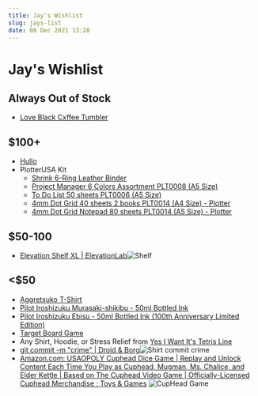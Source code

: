 ```yaml
---
title: Jay's Wishlist
slug: jays-list
date: 08 Dec 2021 13:28
---
```


# Jay's Wishlist #


## Always Out of Stock

* [Love Black Cxffee Tumbler](https://cxffeeblack.com/collections/all/products/love-black-miir-12oz-tumbler-preorder-ships-october)

## $100+

* [Hullo ](https://hullopillow.com/buckwheat-pillow/)
* PlotterUSA Kit
	* [Shrink 6-Ring Leather Binder](https://plotterusa.com/products/shrink-6-ring-leather-binder-plt5003-a5-size/) 
	* [Project Manager 6 Colors Assortment PLT0008 (A5 Size)](https://plotterusa.com/products/project-manager-6-colors-assortment-plt0008-a5-size/)
	* [To Do List 50 sheets PLT0006 (A5 Size)](https://plotterusa.com/products/to-do-list-50-sheets-plt0006-a5-size/)
	*  [4mm Dot Grid 40 sheets 2 books PLT0014 (A4 Size) - Plotter](https://plotterusa.com/products/4mm-dot-grid-40-sheets-2-books-plt0014-a4-size/)
	*  [4mm Dot Grid Notepad 80 sheets PLT0014 (A5 Size) - Plotter](https://plotterusa.com/products/4mm-dot-grid-notepad-80-sheets-plt0014-a5-size/)

## $50-100 ##

* [Elevation Shelf XL | ElevationLab](https://www.elevationlab.com/products/elevationshelf-xl)![Shelf ](https://cdn.shopify.com/s/files/1/0131/4552/files/ESL-300_1.jpg?v=1611701254)

## <$50

* [Aggretsuko T-Shirt](https://www.amazon.com/Aggretsuko-Kawaii-Rage-T-Shirt/dp/B07TGWF9SR/ref=sr_1_5?customId=B0752XQVHY&th=1&psc=1)
* [Pilot Iroshizuku Murasaki-shikibu - 50ml Bottled Ink](https://www.gouletpens.com/collections/pilot-ink/products/pilot-iroshizuku-murasaki-shikibu-50ml-bottled-ink?variant=11884757581867)
* [Pilot Iroshizuku Ebisu - 50ml Bottled Ink (100th Anniversary Limited Edition)](https://www.gouletpens.com/collections/pilot-ink/products/pilot-iroshizuku-ebisu-50ml-bottled-ink?variant=15394926067755)
* [Target Board Game](https://www.target.com/p/tetris-head-to-head-multiplayer-strategy-game/-/A-82006413#lnk=sametab)
* Any Shirt, Hoodie, or Stress Relief from [Yes I Want It's Tetris Line](https://www.yesiwantit.com/brand/tetris/?p=4)
* [git commit -m "crime" | Droid & Borg](https://droid-borg.creator-spring.com/listing/git-commit-m-crime?product=211&variation=103390&size=1165)![Shirt commit crime](https://vangogh.teespring.com/v3/image/9DzEBnpWhQRPVJaEQQCSpYuMayM/800/800.jpg)
* [Amazon.com: USAOPOLY Cuphead Dice Game | Replay and Unlock Content Each Time You Play as Cuphead, Mugman, Ms. Chalice, and Elder Kettle | Based on The Cuphead Video Game | Officially-Licensed Cuphead Merchandise : Toys & Games](https://www.amazon.com/dp/B0851PTK79?tag=itemtext-boardgamegeek-20&linkCode=ogi&th=1&psc=1) ![CupHead Game](https://m.media-amazon.com/images/I/81CRaQMGneL._AC_SX679_.jpg)
